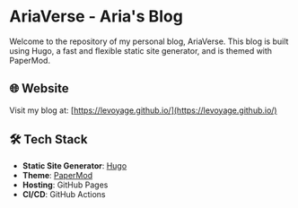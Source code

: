 # AriaVerse - Aria's Blog

Welcome to the repository of my personal blog, AriaVerse. This blog is built using Hugo, a fast and flexible static site generator, and is themed with PaperMod.

## 🌐 Website

Visit my blog at: [https://levoyage.github.io/](https://levoyage.github.io/)

## 🛠 Tech Stack

- **Static Site Generator**: [Hugo](https://gohugo.io/)
- **Theme**: [PaperMod](https://github.com/adityatelange/hugo-PaperMod)
- **Hosting**: GitHub Pages
- **CI/CD**: GitHub Actions
